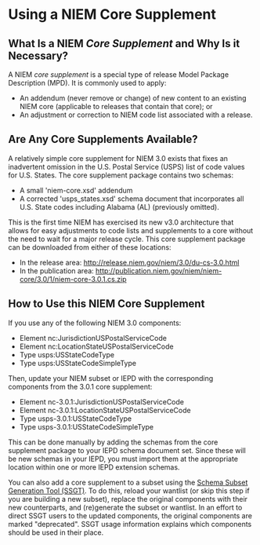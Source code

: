 # Using a NIEM Core Supplement


## What Is a NIEM *Core Supplement* and Why Is it Necessary?

A NIEM *core supplement* is a special type of release Model Package Description (MPD).  It is commonly used to apply:
- An addendum (never remove or change) of new content to an existing NIEM core (applicable to releases that contain that core); or
- An adjustment or correction to NIEM code list associated with a release. 


## Are Any Core Supplements Available?

A relatively simple core supplement for NIEM 3.0 exists that fixes an inadvertent omission in the U.S. Postal Service (USPS) list of code values for U.S. States.  The core supplement package contains two schemas:  
- A small 'niem-core.xsd' addendum
- A corrected 'usps_states.xsd' schema document that incorporates all U.S. State codes including Alabama (AL) (previously omitted).  

This is the first time NIEM has exercised its new v3.0 architecture that allows for easy adjustments to code lists and supplements to a core without the need to wait for a major release cycle.  This core supplement package can be downloaded from either of these locations: 
- In the release area:  http://release.niem.gov/niem/3.0/du-cs-3.0.html
- In the publication area:  http://publication.niem.gov/niem/niem-core/3.0/1/niem-core-3.0.1.cs.zip


## How to Use this NIEM Core Supplement

If you use any of the following NIEM 3.0 components:
- Element nc:JurisdictionUSPostalServiceCode
- Element nc:LocationStateUSPostalServiceCode
- Type usps:USStateCodeType
- Type usps:USStateCodeSimpleType

Then, update your NIEM subset or IEPD with the corresponding components from the 3.0.1 core supplement:
- Element nc-3.0.1:JurisdictionUSPostalServiceCode
- Element nc-3.0.1:LocationStateUSPostalServiceCode
- Type usps-3.0.1:USStateCodeType
- Type usps-3.0.1:USStateCodeSimpleType

This can be done manually by adding the schemas from the core supplement package to your IEPD schema document set.  Since these will be new schemas in your IEPD, you must import them at the appropriate location within one or more IEPD extension schemas.  

You can also add a core supplement to a subset using the [Schema Subset Generation Tool (SSGT)](http://tools.niem.gov/niemtools/ssgt/index.iepd).  To do this, reload your wantlist (or skip this step if you are building a new subset), replace the original components with their new counterparts, and (re)generate the subset or wantlist.  In an effort to direct SSGT users to the updated components, the original components are marked "deprecated".  SSGT usage information explains which components should be used in their place.
